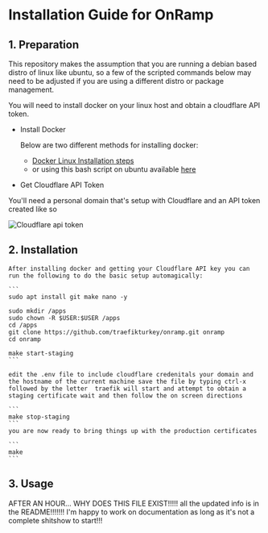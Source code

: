 # Installation Guide for OnRamp

## 1. Preparation

<p>
    This repository makes the assumption that you are running a debian based distro of linux like ubuntu, so a few of the scripted commands below may need to be adjusted if you are using a different distro or package management.
</p>

<p>
You will need to install docker on your linux host and obtain a cloudflare API token.
</p>

- Install Docker

    Below are two different methods for installing docker:
    * [Docker Linux Installation steps](https://docs.docker.com/desktop/linux/install/#generic-installation-steps)
    * or using this bash script on ubuntu available [here](https://github.com/traefikturkey/onvoy/tree/master/ubuntu/bash)

    

- Get Cloudflare API Token

<p>You'll need a personal domain that's setup with Cloudflare and an API token created like so</p>

![Cloudflare api token](/documentation/assets/cloudflare-api.png)

## 2. Installation

    After installing docker and getting your Cloudflare API key you can run the following to do the basic setup automagically:
    
    ```
    sudo apt install git make nano -y

    sudo mkdir /apps
    sudo chown -R $USER:$USER /apps
    cd /apps
    git clone https://github.com/traefikturkey/onramp.git onramp
    cd onramp

    make start-staging
    ```

    edit the .env file to include cloudflare credenitals your domain and the hostname of the current machine save the file by typing ctrl-x followed by the letter  traefik will start and attempt to obtain a staging certificate wait and then follow the on screen directions

    ```
    make stop-staging
    ```
    you are now ready to bring things up with the production certificates

    ```
    make
    ```

## 3. Usage

<p>
AFTER AN HOUR... WHY DOES THIS FILE EXIST!!!!! all the updated info is in the README!!!!!!! I'm happy to work on documentation as long as it's not a complete shitshow to start!!!</p>

</p>

